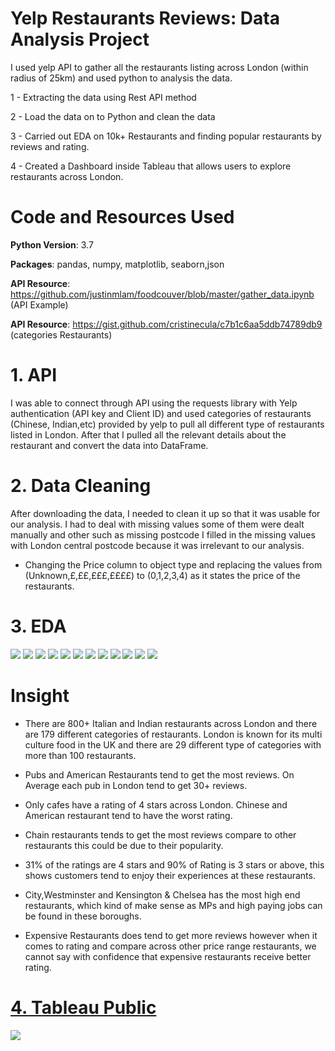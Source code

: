 # Yelp Restaurants Reviews: Data Analysis Project
I used yelp API to gather all the restaurants listing across London (within radius of 25km) and used python to analysis the data.

1 - Extracting the data using Rest API method

2 - Load the data on to Python and clean the data 

3 - Carried out EDA on 10k+ Restaurants and finding popular restaurants by reviews and rating.

4 - Created a Dashboard inside Tableau that allows users to explore restaurants across London.

# Code and Resources Used

**Python Version**: 3.7

**Packages**: pandas, numpy, matplotlib, seaborn,json

**API Resource**: https://github.com/justinmlam/foodcouver/blob/master/gather_data.ipynb  (API Example)

**API Resource**: https://gist.github.com/cristinecula/c7b1c6aa5ddb74789db9  (categories Restaurants) 

# 1. API 
I was able to connect through API using the requests library with Yelp authentication (API key and Client ID) and used  categories of restaurants (Chinese, Indian,etc) provided by yelp to pull all different  type of restaurants listed in London. After that I pulled all the relevant details about the restaurant and convert the data into DataFrame. 


# 2. Data Cleaning

After downloading the data, I needed to clean it up so that it was usable for our analysis. I had to deal with missing values some of them were dealt manually and other such as missing postcode I filled in the missing values with London central postcode because it was irrelevant to our analysis.

- Changing the Price column to object type and replacing the values from (Unknown,£,££,£££,££££) to (0,1,2,3,4) as it states the price of the restaurants. 

# 3. EDA

![](images/category.PNG)
![](images/avg_review.PNG)
![](images/rating.PNG)
![](images/rating_distribution.PNG)
![](images/borough.PNG)
![](images/price%20unknown.PNG)
![](images/price%20£.PNG)
![](images/price%20££.PNG)
![](images/price%20£££.PNG)
![](images/price%20££££.PNG)
![](images/price%20area.PNG)
![](images/area%20rating.PNG)

# Insight
- There are 800+ Italian and Indian restaurants across London and there are 179 different categories of restaurants. London is known for its multi culture food in the UK and there are 29 different type of categories with more than 100 restaurants.

- Pubs and American Restaurants tend to get the most reviews. On Average each pub in London tend to get 30+ reviews.

- Only cafes have a rating of 4 stars across London. Chinese and American restaurant tend to have the worst rating.

- Chain restaurants tends to get the most reviews compare to other restaurants this could be due to their popularity.

- 31% of the ratings are 4 stars and 90% of Rating is 3 stars or above, this shows customers tend to enjoy their experiences at these restaurants.

- City,Westminster and Kensington & Chelsea has the most high end restaurants, which kind of make sense as MPs and high paying jobs can be found in these boroughs.

- Expensive Restaurants does tend to get more reviews however when it comes to rating and compare across other price range restaurants, we cannot say with confidence that expensive restaurants receive better rating.




# [ 4. Tableau Public](https://public.tableau.com/profile/jas2719#!/vizhome/restuarants_yelp/YELP)
![](tableau.png)
